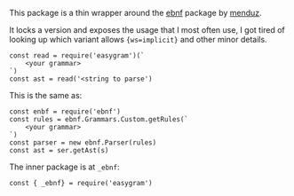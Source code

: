 This package is a thin wrapper around the [ebnf](https://www.npmjs.com/package/ebnf) package by [menduz](https://github.com/menduz).

It locks a version and exposes the usage that I most often use, I got tired of looking up which variant allows `{ws=implicit}` and other minor details.

```
const read = require('easygram')(`
    <your grammar>
`)
const ast = read('<string to parse')
```

This is the same as:

```
const enbf = require('ebnf')
const rules = ebnf.Grammars.Custom.getRules(`
    <your grammar>
`)
const parser = new ebnf.Parser(rules)
const ast = ser.getAst(s)
```


The inner package is at `_ebnf`:

```
const { _ebnf} = require('easygram')
```
